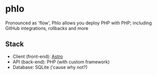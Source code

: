 # phlo
Pronounced as 'flow', Phlo allows you deploy PHP with PHP; including GitHub integrations, rollbacks and more

## Stack
- Client (front-end): [Astro](https://astro.build)
- API (back-end): PHP (with custom framework)
- Database: SQLite ('cause why not?)
